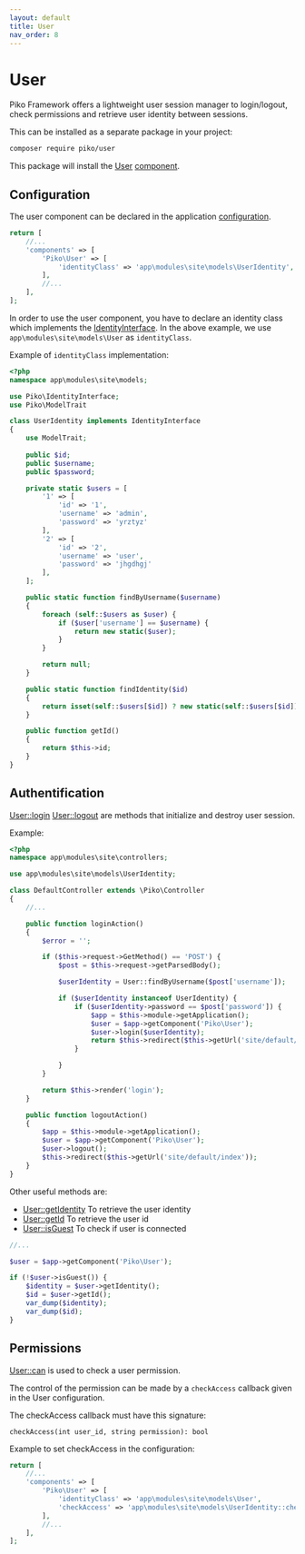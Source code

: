 ```yaml
---
layout: default
title: User
nav_order: 8
---
```


# User

Piko Framework offers a lightweight user session manager to login/logout, check permissions and retrieve user 
identity between sessions.

This can be installed as a separate package in your project:

```bash
composer require piko/user
```

This package will install the [User](../api/User.md) [component](concepts.md#component).

## Configuration

The user component can be declared in the application [configuration](application.md#configuration).

```php
return [
    //...
    'components' => [
        'Piko\User' => [
            'identityClass' => 'app\modules\site\models\UserIdentity',
        ],
        //...
    ],
];

```

In order to use the user component, you have to declare an identity class which implements 
the [IdentityInterface](../api/IdentityInterface.md). In the above example, we use `app\modules\site\models\User` as
`identityClass`.

Example of `identityClass` implementation:

```php
<?php
namespace app\modules\site\models;

use Piko\IdentityInterface;
use Piko\ModelTrait

class UserIdentity implements IdentityInterface
{
    use ModelTrait;
    
    public $id;
    public $username;
    public $password;

    private static $users = [
        '1' => [
            'id' => '1',
            'username' => 'admin',
            'password' => 'yrztyz'
        ],
        '2' => [
            'id' => '2',
            'username' => 'user',
            'password' => 'jhgdhgj'
        ],
    ];

    public static function findByUsername($username)
    {
        foreach (self::$users as $user) {
            if ($user['username'] == $username) {
                return new static($user);
            }
        }

        return null;
    }

    public static function findIdentity($id)
    {
        return isset(self::$users[$id]) ? new static(self::$users[$id]) : null;
    }

    public function getId()
    {
        return $this->id;
    }
}

```


## Authentification

[User::login](../api/User.md#method_login) [User::logout](../api/User.md#method_logout) are methods 
that initialize and destroy user session.

Example:

```php
<?php
namespace app\modules\site\controllers;

use app\modules\site\models\UserIdentity;

class DefaultController extends \Piko\Controller
{
    //...

    public function loginAction()
    {
        $error = '';

        if ($this->request->GetMethod() == 'POST') {
            $post = $this->request->getParsedBody();

            $userIdentity = User::findByUsername($post['username']);

            if ($userIdentity instanceof UserIdentity) {
                if ($userIdentity->password == $post['password']) {
                    $app = $this->module->getApplication();
                    $user = $app->getComponent('Piko\User');
                    $user->login($userIdentity);
                    return $this->redirect($this->getUrl('site/default/index'));
                }

            }
        }

        return $this->render('login');
    }

    public function logoutAction()
    {
        $app = $this->module->getApplication();
        $user = $app->getComponent('Piko\User');
        $user->logout();
        $this->redirect($this->getUrl('site/default/index'));
    }
}
```

Other useful methods are:

- [User::getIdentity](../api/User.md#method_getIdentity) To retrieve the user identity
- [User::getId](../api/User.md#method_getId) To retrieve the user id
- [User::isGuest](../api/User.md#method_isGuest) To check if user is connected

```php
//...

$user = $app->getComponent('Piko\User');

if (!$user->isGuest()) {
    $identity = $user->getIdentity();
    $id = $user->getId();
    var_dump($identity);
    var_dump($id);
}

```

## Permissions

[User::can](../api/User.md#method_can) is used to check a user permission.

The control of the permission can be made by a `checkAccess` callback given in the User configuration.

The checkAccess callback must have this signature: 

```
checkAccess(int user_id, string permission): bool
```

Example to set checkAccess in the configuration:

```php
return [
    //...
    'components' => [
        'Piko\User' => [
            'identityClass' => 'app\modules\site\models\User',
            'checkAccess' => 'app\modules\site\models\UserIdentity::checkAccess'
        ],
        //...
    ],
];
```
